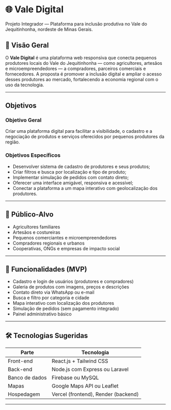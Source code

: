 # 🌐 Vale Digital

Projeto Integrador — Plataforma para inclusão produtiva no Vale do Jequitinhonha, nordeste de Minas Gerais.

## 🧭 Visão Geral

O **Vale Digital** é uma plataforma web responsiva que conecta pequenos produtores locais do Vale do Jequitinhonha — como agricultores, artesãos e microempreendedores — a compradores, parceiros comerciais e fornecedores. A proposta é promover a inclusão digital e ampliar o acesso desses produtores ao mercado, fortalecendo a economia regional com o uso da tecnologia.

---

##  Objetivos

### Objetivo Geral
Criar uma plataforma digital para facilitar a visibilidade, o cadastro e a negociação de produtos e serviços oferecidos por pequenos produtores da região.

### Objetivos Específicos
- Desenvolver sistema de cadastro de produtores e seus produtos;
- Criar filtros e busca por localização e tipo de produto;
- Implementar simulação de pedidos com contato direto;
- Oferecer uma interface amigável, responsiva e acessível;
- Conectar a plataforma a um mapa interativo com geolocalização dos produtores.

---

## 👥 Público-Alvo

- Agricultores familiares  
- Artesãos e costureiras  
- Pequenos comerciantes e microempreendedores  
- Compradores regionais e urbanos  
- Cooperativas, ONGs e empresas de impacto social  

---

## 🧩 Funcionalidades (MVP)

- Cadastro e login de usuários (produtores e compradores)
- Galeria de produtos com imagens, preços e descrições
- Contato direto via WhatsApp ou e-mail
- Busca e filtro por categoria e cidade
- Mapa interativo com localização dos produtores
- Simulação de pedidos (sem pagamento integrado)
- Painel administrativo básico

---

## 🛠️ Tecnologias Sugeridas

| Parte        | Tecnologia                  |
|--------------|------------------------------|
| Front-end    | React.js + Tailwind CSS      |
| Back-end     | Node.js com Express ou Laravel |
| Banco de dados | Firebase ou MySQL         |
| Mapas        | Google Maps API ou Leaflet   |
| Hospedagem   | Vercel (frontend), Render (backend) |

---



